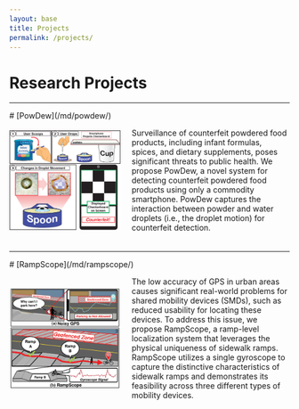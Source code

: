 ```yaml
---
layout: base
title: Projects
permalink: /projects/
---
```


# Research Projects

<hr> <!-- Add Line -->
# [PowDew](/md/powdew/)
<div style="display: flex; align-items: center; margin-bottom: 20px;">
    <img src="../images/powdew/intro.svg" alt="PowDew" width="200" style="margin-right: 20px;">
    <p>Surveillance of counterfeit powdered food products, including infant formulas, spices, and dietary supplements, poses significant threats to public health. We propose PowDew, a novel system for detecting counterfeit powdered food products using only a commodity smartphone. PowDew captures the interaction between powder and water droplets (i.e., the droplet motion) for counterfeit detection.</p>
</div>

<hr> <!-- Add Line -->
# [RampScope](/md/rampscope/)
<div style="display: flex; align-items: center; margin-bottom: 20px;">
    <img src="../images/rampscope/intro.svg" alt="RampScope" width="200" style="margin-right: 20px;">
    <p>The low accuracy of GPS in urban areas causes significant real-world problems for shared mobility devices (SMDs), such as reduced usability for locating these devices. To address this issue, we propose RampScope, a ramp-level localization system that leverages the physical uniqueness of sidewalk ramps. RampScope utilizes a single gyroscope to capture the distinctive characteristics of sidewalk ramps and demonstrates its feasibility across three different types of mobility devices.</p>
</div>
